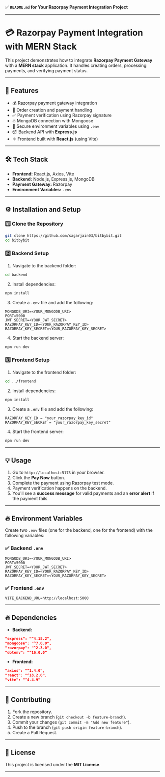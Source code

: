 ✅ **`README.md` for Your Razorpay Payment Integration Project**

---

# 💳 **Razorpay Payment Integration with MERN Stack**

This project demonstrates how to integrate **Razorpay Payment Gateway** with a **MERN stack** application. It handles creating orders, processing payments, and verifying payment status.

---

## 🚀 **Features**
- 💰 Razorpay payment gateway integration  
- 🛒 Order creation and payment handling  
- ✅ Payment verification using Razorpay signature  
- 🔥 MongoDB connection with Mongoose  
- 🔐 Secure environment variables using `.env`  
- 📦 Backend API with **Express.js**  
- ⚛️ Frontend built with **React.js** (using Vite)  

---

## 🛠️ **Tech Stack**
- **Frontend:** React.js, Axios, Vite  
- **Backend:** Node.js, Express.js, MongoDB  
- **Payment Gateway:** Razorpay  
- **Environment Variables:** `.env`  

---


## ⚙️ **Installation and Setup**

### 1️⃣ **Clone the Repository**
```bash
git clone https://github.com/sagarjain03/bitbybit.git
cd bitbybit
```

### 2️⃣ **Backend Setup**
1. Navigate to the backend folder:
```bash
cd backend
```
2. Install dependencies:
```bash
npm install
```
3. Create a `.env` file and add the following:
```plaintext
MONGODB_URI=<YOUR_MONGODB_URI>
PORT=5000
JWT_SECRET=<YOUR_JWT_SECRET>
RAZORPAY_KEY_ID=<YOUR_RAZORPAY_KEY_ID>
RAZORPAY_KEY_SECRET=<YOUR_RAZORPAY_KEY_SECRET>
```
4. Start the backend server:
```bash
npm run dev
```

### 3️⃣ **Frontend Setup**
1. Navigate to the frontend folder:
```bash
cd ../frontend
```
2. Install dependencies:
```bash
npm install
```
3. Create a `.env` file and add the following:
```plaintext
RAZORPAY_KEY_ID = "your_razorpay_key_id"
RAZORPAY_KEY_SECRET = "your_razorpay_key_secret"
```
4. Start the frontend server:
```bash
npm run dev
```

---

## 💡 **Usage**
1. Go to `http://localhost:5173` in your browser.  
2. Click the **Pay Now** button.  
3. Complete the payment using Razorpay test mode.  
4. Payment verification happens on the backend.  
5. You'll see a **success message** for valid payments and an **error alert** if the payment fails.

---

## 🔥 **Environment Variables**
Create two `.env` files (one for the backend, one for the frontend) with the following variables:

### ✅ **Backend `.env`**
```plaintext
MONGODB_URI=<YOUR_MONGODB_URI>
PORT=5000
JWT_SECRET=<YOUR_JWT_SECRET>
RAZORPAY_KEY_ID=<YOUR_RAZORPAY_KEY_ID>
RAZORPAY_KEY_SECRET=<YOUR_RAZORPAY_KEY_SECRET>
```

### ✅ **Frontend `.env`**
```plaintext
VITE_BACKEND_URL=http://localhost:5000
```

---


## 🔥 **Dependencies**
- **Backend:**  
```json
"express": "^4.18.2",  
"mongoose": "^7.0.0",  
"razorpay": "^2.3.0",  
"dotenv": "^16.0.0"  
```

- **Frontend:**  
```json
"axios": "^1.4.0",  
"react": "^18.2.0",  
"vite": "^4.4.9"  
```

---

## 🤝 **Contributing**
1. Fork the repository.  
2. Create a new branch (`git checkout -b feature-branch`).  
3. Commit your changes (`git commit -m "Add new feature"`).  
4. Push to the branch (`git push origin feature-branch`).  
5. Create a Pull Request.  

---

## 📃 **License**
This project is licensed under the **MIT License**.

---



